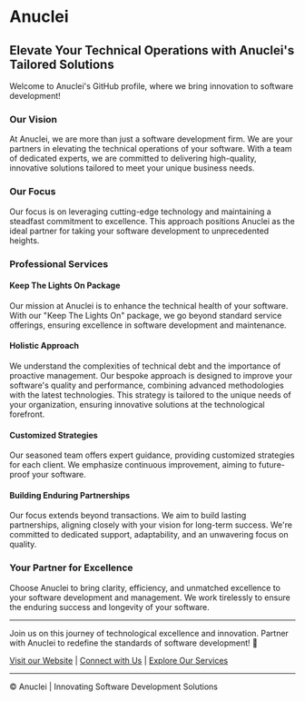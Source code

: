 # Anuclei

## Elevate Your Technical Operations with Anuclei's Tailored Solutions

Welcome to Anuclei's GitHub profile, where we bring innovation to software development!

### Our Vision
At Anuclei, we are more than just a software development firm. We are your partners in elevating the technical operations of your software. With a team of dedicated experts, we are committed to delivering high-quality, innovative solutions tailored to meet your unique business needs.

### Our Focus
Our focus is on leveraging cutting-edge technology and maintaining a steadfast commitment to excellence. This approach positions Anuclei as the ideal partner for taking your software development to unprecedented heights.

### Professional Services
#### Keep The Lights On Package
Our mission at Anuclei is to enhance the technical health of your software. With our "Keep The Lights On" package, we go beyond standard service offerings, ensuring excellence in software development and maintenance.

#### Holistic Approach
We understand the complexities of technical debt and the importance of proactive management. Our bespoke approach is designed to improve your software's quality and performance, combining advanced methodologies with the latest technologies. This strategy is tailored to the unique needs of your organization, ensuring innovative solutions at the technological forefront.

#### Customized Strategies
Our seasoned team offers expert guidance, providing customized strategies for each client. We emphasize continuous improvement, aiming to future-proof your software.

#### Building Enduring Partnerships
Our focus extends beyond transactions. We aim to build lasting partnerships, aligning closely with your vision for long-term success. We're committed to dedicated support, adaptability, and an unwavering focus on quality.

### Your Partner for Excellence
Choose Anuclei to bring clarity, efficiency, and unmatched excellence to your software development and management. We work tirelessly to ensure the enduring success and longevity of your software.

---

Join us on this journey of technological excellence and innovation. Partner with Anuclei to redefine the standards of software development! 🚀

[Visit our Website](https://anuclei.com/) | [Connect with Us](mailto:info@anuclei.com) | [Explore Our Services](https://anuclei.com/Services)

---

© Anuclei | Innovating Software Development Solutions
